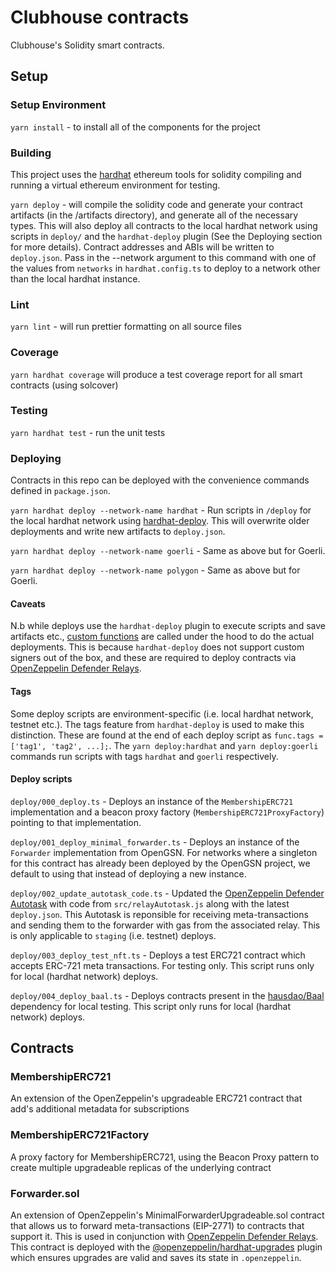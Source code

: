 # Clubhouse contracts

Clubhouse's Solidity smart contracts.

## Setup

### Setup Environment

`yarn install` - to install all of the components for the project

### Building

This project uses the [hardhat](https://hardhat.org/) ethereum tools for solidity compiling and running a virtual ethereum environment for testing.

`yarn deploy` - will compile the solidity code and generate your contract artifacts (in the /artifacts directory), and generate all of the necessary types. This will also deploy all contracts to the local hardhat network using scripts in `deploy/` and the `hardhat-deploy` plugin (See the Deploying section for more details). Contract addresses and ABIs will be written to `deploy.json`. Pass in the --network argument to this command with one of the values from `networks` in `hardhat.config.ts` to deploy to a network other than the local hardhat instance.

### Lint

`yarn lint` - will run prettier formatting on all source files

### Coverage
`yarn hardhat coverage` will produce a test coverage report for all smart contracts (using solcover)

### Testing

`yarn hardhat test` - run the unit tests

### Deploying

Contracts in this repo can be deployed with the convenience commands defined in `package.json`.

`yarn hardhat deploy --network-name hardhat` - Run scripts in `/deploy` for the local hardhat network using [hardhat-deploy](https://www.npmjs.com/package/hardhat-deploy). This will overwrite older deployments and write new artifacts to `deploy.json`.

`yarn hardhat deploy --network-name goerli` - Same as above but for Goerli.

`yarn hardhat deploy --network-name polygon` - Same as above but for Goerli.

#### Caveats
N.b while deploys use the `hardhat-deploy` plugin to execute scripts and save artifacts etc., [custom functions](https://github.com/alphaexplorationco/clubhouse_contracts/blob/2024199de569ffc4548cbf983acae2b9e399d01d/src/hardhatDeployUtils.ts#L129) are called under the hood to do the actual deployments. This is because `hardhat-deploy` does not support custom signers out of the box, and these are required to deploy contracts via [OpenZeppelin Defender Relays](https://docs.openzeppelin.com/defender/relay).

#### Tags
Some deploy scripts are environment-specific (i.e. local hardhat network, testnet etc.). The tags feature from `hardhat-deploy` is used to make this distinction. These are found at the end of each deploy script as `func.tags = ['tag1', 'tag2', ...];`. The `yarn deploy:hardhat` and `yarn deploy:goerli` commands run scripts with tags `hardhat` and `goerli` respectively.

#### Deploy scripts
`deploy/000_deploy.ts` - Deploys an instance of the `MembershipERC721` implementation and a beacon proxy factory (`MembershipERC721ProxyFactory`) pointing to that implementation.

`deploy/001_deploy_minimal_forwarder.ts` - Deploys an instance of the `Forwarder` implementation from OpenGSN. For networks where a singleton for this contract has already been deployed by the OpenGSN project, we default to using that instead of deploying a new instance.

`deploy/002_update_autotask_code.ts` - Updated the [OpenZeppelin Defender Autotask]() with code from `src/relayAutotask.js` along with the latest `deploy.json`. This Autotask is reponsible for receiving meta-transactions and sending them to the forwarder with gas from the associated relay. This is only applicable to `staging` (i.e. testnet) deploys.

`deploy/003_deploy_test_nft.ts` - Deploys a test ERC721 contract which accepts ERC-721 meta transactions. For testing only. This script runs only for local (hardhat network) deploys.

`deploy/004_deploy_baal.ts` - Deploys contracts present in the [hausdao/Baal](https://github.com/HausDAO/Baal) dependency for local testing. This script only runs for local (hardhat network) deploys.

## Contracts

### MembershipERC721
An extension of the OpenZeppelin's upgradeable ERC721 contract that add's additional metadata for subscriptions

### MembershipERC721Factory
A proxy factory for MembershipERC721, using the Beacon Proxy pattern to create multiple upgradeable replicas of the underlying contract

### Forwarder.sol
An extension of OpenZeppelin's MinimalForwarderUpgradeable.sol contract that allows us to forward meta-transactions (EIP-2771) to contracts that support it. This is used in conjunction with [OpenZeppelin Defender Relays](https://docs.openzeppelin.com/defender/relay). This contract is deployed with the [@openzeppelin/hardhat-upgrades](https://docs.openzeppelin.com/upgrades-plugins/1.x/hardhat-upgrades) plugin which ensures upgrades are valid and saves its state in `.openzeppelin`.
